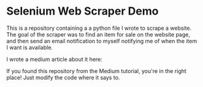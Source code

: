 # Selenium Web Scraper Demo

This is a repository containing a a python file I wrote to scrape a website. The goal of the scraper was to find an item for sale on the website page, and then send an email notification to myself notifying me of when the item I want is available. 

I wrote a medium article about it here:

If you found this repository from the Medium tutorial, you're in the right place! Just modify the code where it says to. 
